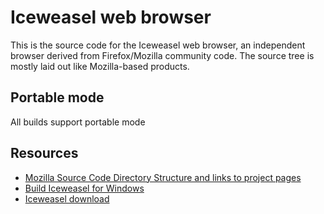 # Iceweasel web browser

This is the source code for the Iceweasel web browser, an independent
browser derived from Firefox/Mozilla community code. The source tree is
mostly laid out like Mozilla-based products.

## Portable mode

All builds support portable mode

## Resources

 * [Mozilla Source Code Directory Structure and links to project pages](https://developer.mozilla.org/en/Mozilla_Source_Code_Directory_Structure)
 * [Build Iceweasel for Windows](https://bbs.kafan.cn/thread-1544991-1-1.html)
 * [Iceweasel download](https://sourceforge.net/projects/libportable/)

